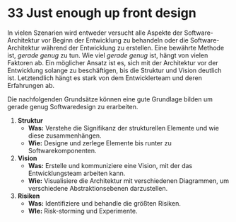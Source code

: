 # 33 Just enough up front design
In vielen Szenarien wird entweder versucht alle Aspekte der Software-Architektur vor Beginn der Entwicklung zu behandeln oder die Software-Architektur während der Entwicklung zu erstellen. Eine bewährte Methode ist, _gerade genug_ zu tun. Wie viel _gerade genug_ ist, hängt von vielen Faktoren ab. Ein möglicher Ansatz ist es, sich mit der Architektur vor der Entwicklung solange zu beschäftigen, bis die Struktur und Vision deutlich ist. Letztendlich hängt es stark von dem Entwicklerteam und deren Erfahrungen ab.

Die nachfolgenden Grundsätze können eine gute Grundlage bilden um gerade genug Softwaredesign zu erarbeiten.

1. **Struktur**
    * **Was:** Verstehe die Signifikanz der strukturellen Elemente und wie diese zusammenhängen.
    * **Wie:** Designe und zerlege Elemente bis runter zu Softwarekomponenten.
2. **Vision**
    * **Was:** Erstelle und kommuniziere eine Vision, mit der das Entwicklungsteam arbeiten kann.
    * **Wie:** Visualisiere die Architektur mit verschiedenen Diagrammen, um verschiedene Abstraktionsebenen darzustellen.
3. **Risiken**
    * **Was:** Identifiziere und behandle die größten Risiken.
    * **WIe:** Risk-storming und Experimente.
